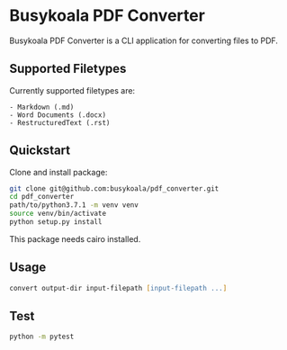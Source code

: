 # Busykoala PDF Converter

Busykoala PDF Converter is a CLI application for converting
files to PDF.

## Supported Filetypes

Currently supported filetypes are:

    - Markdown (.md)
    - Word Documents (.docx)
    - RestructuredText (.rst)

## Quickstart

Clone and install package:

```zsh
git clone git@github.com:busykoala/pdf_converter.git
cd pdf_converter
path/to/python3.7.1 -m venv venv
source venv/bin/activate
python setup.py install
```

This package needs cairo installed.

## Usage

```zsh
convert output-dir input-filepath [input-filepath ...]
```

## Test

```zsh
python -m pytest
```

